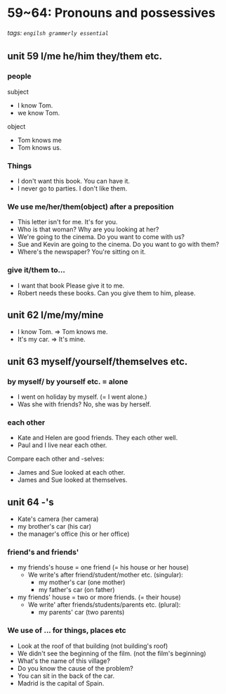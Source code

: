 # 59~64: Pronouns and possessives
###### tags: `engilsh grammerly essential`

## unit 59 I/me he/him they/them etc.
### people
subject
- I know Tom.
- we know Tom.

object
- Tom knows me
- Tom knows us.

### Things
- I don't want this book. You can have it.
- I never go to parties. I don't like them.

### We use me/her/them(object) after a preposition 
- This letter isn't for me. It's for you.
- Who is that woman? Why are you looking at her?
- We're going to the cinema. Do you want to come with us?
- Sue and Kevin are going to the cinema. Do you want to go with them?
- Where's the newspaper? You're sitting on it.

### give it/them to...
- I want that book Please give it to me.
- Robert needs these books. Can you give them to him, please.

## unit 62 I/me/my/mine
- I know Tom. => Tom knows me.
- It's my car. => It's mine.

## unit 63 myself/yourself/themselves etc.

### by myself/ by yourself etc. = alone
- I went on holiday by myself. (= I went alone.)
- Was she with friends? No, she was by herself.

### each other
- Kate and Helen are good friends. They each other well. 
- Paul and I live near each other.

Compare each other and -selves:
- James and Sue looked at each other.
- James and Sue looked at themselves.

## unit 64 -'s
- Kate's camera (her camera)
- my brother's car (his car)
- the manager's office (his or her office)

### friend's and friends'
- my friends's house = one friend (= his house or her house)
    - We write's after friend/student/mother etc. (singular):
        - my mother's car (one mother)
        - my father's car (on father)
- my friends' house = two or more friends. (= their house)
    - We write' after friends/students/parents etc. (plural):
        - my parents' car (two parents)

### We use of ... for things, places etc
- Look at the roof of that building (not building's roof)
- We didn't see the beginning of the film. (not the film's beginning)
- What's the name of this village?
- Do you know the cause of the problem?
- You can sit in the back of the car.
- Madrid is the capital of Spain.